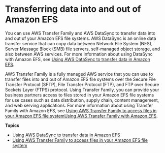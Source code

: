 # Transferring data into and out of Amazon EFS<a name="transfer-data-to-efs"></a>

You can use AWS Transfer Family and AWS DataSync to transfer data into and out of your Amazon EFS file systems\. AWS DataSync is an online data transfer service that can copy data between Network File System \(NFS\), Server Message Block \(SMB\) file servers, self\-managed object storage, and also between AWS services\. For more information about using DataSync with Amazon EFS, see [Using AWS DataSync to transfer data in Amazon EFS](trnsfr-data-using-datasync.md)\.

AWS Transfer Family is a fully managed AWS service that you can use to transfer files into and out of Amazon EFS file systems over the Secure File Transfer Protocol \(SFTP\), File Transfer Protocol \(FTP\), and FTP over Secure Sockets Layer \(FTPS\) protocol\. Using Transfer Family, you can provide your business partners access to files stored in your Amazon EFS file systems for use cases such as data distribution, supply chain, content management, and web serving applications\. For more information about using Transfer Family with Amazon EFS, see [Using AWS Transfer Family to access files in your Amazon EFS file systemUsing AWS Transfer Family with Amazon EFS](using-aws-transfer-integration.md)\.

**Topics**
+ [Using AWS DataSync to transfer data in Amazon EFS](trnsfr-data-using-datasync.md)
+ [Using AWS Transfer Family to access files in your Amazon EFS file system](using-aws-transfer-integration.md)